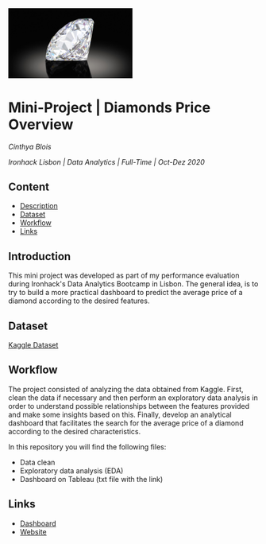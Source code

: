 <img src="diamond.jpg" alt="Diamonds" width="250"/>

# Mini-Project | Diamonds Price Overview
*Cinthya Blois*

*Ironhack Lisbon | Data Analytics | Full-Time | Oct-Dez 2020*

## Content
- [Description](#descriptionon)
- [Dataset](#dataset)
- [Workflow](#workflow)
- [Links](#links)

<a name="description"></a>

## Introduction

This mini project was developed as part of my performance evaluation during Ironhack's Data Analytics Bootcamp in Lisbon. The general idea, is to try to build a more practical dashboard to predict the average price of a diamond according to the desired features.

<a name="dataset"></a>

## Dataset

[Kaggle Dataset](https://www.kaggle.com/shivam2503/diamonds)

<a name="workflow"></a>

## Workflow

The project consisted of analyzing the data obtained from Kaggle. First, clean the data if necessary and then perform an exploratory data analysis in order to understand possible relationships between the features provided and make some insights based on this. Finally, develop an analytical dashboard that facilitates the search for the average price of a diamond according to the desired characteristics.

In this repository you will find the following files:

* Data clean
* Exploratory data analysis (EDA)
* Dashboard on Tableau (txt file with the link)

<a name="links"></a>

## Links

- [Dashboard](https://public.tableau.com/profile/cinthya.langue.blois#!/vizhome/Mini_Project_Diamonds/Dashboard3)
- [Website](http://cinthyablois.eu-west-2.elasticbeanstalk.com/)